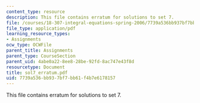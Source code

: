 ```yaml
---
content_type: resource
description: This file contains erratum for solutions to set 7.
file: /courses/18-307-integral-equations-spring-2006/7739a536bb937bf7bb61f4b7e6178157_sol7_erratum.pdf
file_type: application/pdf
learning_resource_types:
- Assignments
ocw_type: OCWFile
parent_title: Assignments
parent_type: CourseSection
parent_uid: 4abe0a22-8ee8-28be-92fd-8ac747e43f8d
resourcetype: Document
title: sol7_erratum.pdf
uid: 7739a536-bb93-7bf7-bb61-f4b7e6178157
---
```

This file contains erratum for solutions to set 7.

